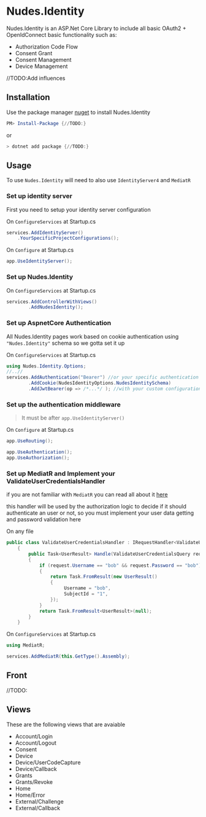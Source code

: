 # Nudes.Identity
Nudes.Identity is an ASP.Net Core Library to include all basic OAuth2 + OpenIdConnect basic functionality such as:
- Authorization Code Flow
- Consent Grant
- Consent Management
- Device Management

//TODO:Add influences

## Installation
Use the package manager [nuget](https://nuget.org) to install Nudes.Identity
```powershell
PM> Install-Package {//TODO:}
```

or

```powershell
> dotnet add package {//TODO:}
```

## Usage
To use `Nudes.Identity` will need to also use `IdentityServer4` and `MediatR`


### Set up identity server
First you need to setup your identity server configuration

On `ConfigureServices` at Startup.cs
```csharp
services.AddIdentityServer()
    .YourSpecificProjectConfigurations();
```

On `Configure` at Startup.cs
```csharp
app.UseIdentityServer();
```

### Set up Nudes.Identity
On `ConfigureServices` at Startup.cs
```csharp
services.AddControllerWithViews()
        .AddNudesIdentity();
```

### Set up AspnetCore Authentication

All Nudes.Identity pages work based on cookie authentication using `"Nudes.Identity"` schema so we gotta set it up

On `ConfigureServices` at Startup.cs
```csharp
using Nudes.Identity.Options;
//..//
services.AddAuthentication("Bearer") //or your specific authentication schema
        .AddCookie(NudesIdentityOptions.NudesIdentitySchema)
        .AddJwtBearer(op => /*...*/ ); //with your custom configuration
```

### Set up the authentication middleware
> It must be after `app.UseIdentityServer()`

On `Configure` at Startup.cs
```csharp
app.UseRouting();

app.UseAuthentication();
app.UseAuthorization();
```

### Set up MediatR and Implement your ValidateUserCredentialsHandler
if you are not familiar with `MediatR` you can read all about it [here](https://github.com/jbogard/MediatR)

this handler will be used by the authorization logic to decide if it should authenticate an user or not, so you must implement your user data getting and password validation here

On any file
```csharp
public class ValidateUserCredentialsHandler : IRequestHandler<ValidateUserCredentialsQuery, UserResult>
    {
        public Task<UserResult> Handle(ValidateUserCredentialsQuery request, CancellationToken cancellationToken)
        {
            if (request.Username == "bob" && request.Password == "bob")
            {
                return Task.FromResult(new UserResult()
                {
                     Username = "bob",
                     SubjectId = "1",
                });
            }
            return Task.FromResult<UserResult>(null);
        }
    }
```

On `ConfigureServices` at Startup.cs
```csharp
using MediatR;

services.AddMediatR(this.GetType().Assembly);
```

## Front
//TODO:

## Views
These are the following views that are avaiable
- Account/Login
- Account/Logout
- Consent
- Device
- Device/UserCodeCapture
- Device/Callback
- Grants
- Grants/Revoke
- Home
- Home/Error
- External/Challenge
- External/Callback